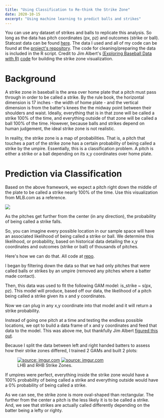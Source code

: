 ```yaml
---
title: "Using Classification to Re-think the Strike Zone"
date: 2020-10-15
excerpt: "Using machine learning to predict balls and strikes"
---
```


You can use any dataset of strikes and balls to replicate this analysis. So long as the data has pitch coordinates (px, pz) and outcomes (strike or ball). Statcast data can be found [here](https://baseballsavant.mlb.com/statcast_search). The data I used and all of my code can be found at the [project's repository](https://github.com/clogerfo/predicting_strikes). The code for cleaning/preparing the data is included in the R script. Credit to Jim Albert's [(Exploring Baseball Data with R)](https://baseballwithr.wordpress.com/author/bayesball/) [code](https://gist.github.com/bayesball) for building the strike zone visualization.

# Background
A strike zone in baseball is the area over home plate that a pitch must pass through in order to be called a strike. By the rule book, the horizontal dimension is 17 inches - the width of home plate - and the vertical dimension is from the batter's knees the the midway point between their shoulders and waist. Ideally, everything that is in that zone will be called a strike 100% of the time, and everything outside of that zone will be called a ball 100% of the time. However, because balls and strikes depend on human judgement, the ideal strike zone is not realistic. 

In reality, the strike zone is a map of probabilities. That is, a pitch that touches a part of the strike zone has a certain probability of being called a strike by the umpire. Essentially, this is a classification problem. A pitch is either a strike or a ball depending on its x,y coordinates over home plate.

# Prediction via Classification
Based on the above framework, we expect a pitch right down the middle of the plate to be called a strike nearly 100% of the time. Use this visualization from MLB.com as a reference.

![](http://mlb.mlb.com/assets/images/0/5/6/308414056/raw.jpg)

As the pitches get further from the center (in any direction), the probability of being called a strike falls.

So, you can imagine every possible location in our sample space will have an associated likelihood of being called a strike or ball. We determine this likelihood, or probability, based on historical data detailing the x,y coordinates and outcomes (strike or ball) of thousands of pitches.

Here's how we can do that.
All code at [repo](https://github.com/clogerfo/predicting_strikes).

I began by filtering down the data so that we had only pitches that were called balls or strikes by an umpire (removed any pitches where a batter made contact).

Then, this data was used to fit the following GAM model: is_strike ~ s(px, pz). This model will produce, based off our data, the likelihood of a pitch being called a strike given its x and y coordinates. 

Now we can plug in any x,y coordinate into that model and it will return a strike probability.

Instead of going one pitch at a time and testing the endless possible locations, we opt to build a data frame of x and y coordinates and feed that data to the model. This was above me, but thankfully Jim Albert [figured this out](https://gist.github.com/bayesball).


Because I split the data between left and right handed batters to assess how their strike zones differed, I trained 2 GAMs and built 2 plots: 

<figure class="half">
	<a href="https://imgur.com/zQ1tCes"><img src="https://i.imgur.com/zQ1tCes.png" title="source: imgur.com" /></a>
	<a href="https://imgur.com/LekHnf6"><img src="https://i.imgur.com/LekHnf6.png" title="source: imgur.com" /></a>
	<figcaption>LHB and RHB Strike Zones.</figcaption>
</figure>

If umpires were perfect, everything inside the strike zone would have a 100% probability of being called a strike and everything outside would have a 0% probability of being called a strike.

As we can see, the strike zone is more oval-shaped than rectangular. The further from the center a pitch is the less likely it is to be called a strike. And, we see that strikes are actually called differently depending on the batter being a lefty or righty.





